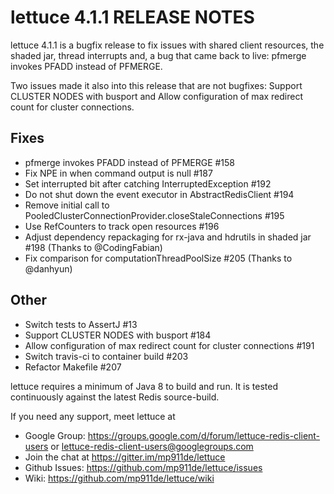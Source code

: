 lettuce 4.1.1 RELEASE NOTES
=========================
lettuce 4.1.1 is a bugfix release to fix issues with shared client resources,
the shaded jar, thread interrupts and, a bug that came back to live: pfmerge invokes PFADD instead of PFMERGE.

Two issues made it also into this release that are not bugfixes: Support CLUSTER NODES with busport and
  Allow configuration of max redirect count for cluster connections.

Fixes
-----
* pfmerge invokes PFADD instead of PFMERGE #158
* Fix NPE in when command output is null #187
* Set interrupted bit after catching InterruptedException #192
* Do not shut down the event executor in AbstractRedisClient #194
* Remove initial call to PooledClusterConnectionProvider.closeStaleConnections #195
* Use RefCounters to track open resources #196
* Adjust dependency repackaging for rx-java and hdrutils in shaded jar #198 (Thanks to @CodingFabian)
* Fix comparison for computationThreadPoolSize #205 (Thanks to @danhyun)

Other
------
* Switch tests to AssertJ #13
* Support CLUSTER NODES with busport #184
* Allow configuration of max redirect count for cluster connections #191
* Switch travis-ci to container build #203
* Refactor Makefile #207

lettuce requires a minimum of Java 8 to build and run. It is tested continuously against the latest Redis source-build.

If you need any support, meet lettuce at

* Google Group: https://groups.google.com/d/forum/lettuce-redis-client-users
                or lettuce-redis-client-users@googlegroups.com
* Join the chat at https://gitter.im/mp911de/lettuce
* Github Issues: https://github.com/mp911de/lettuce/issues
* Wiki: https://github.com/mp911de/lettuce/wiki